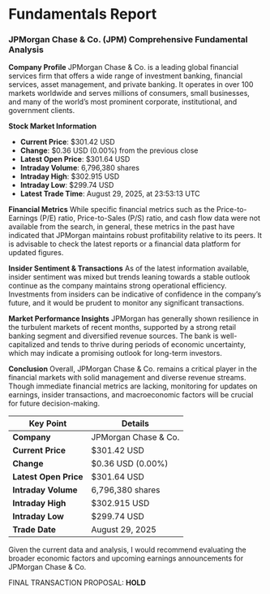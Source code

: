 # Fundamentals Report

### JPMorgan Chase & Co. (JPM) Comprehensive Fundamental Analysis

**Company Profile**
JPMorgan Chase & Co. is a leading global financial services firm that offers a wide range of investment banking, financial services, asset management, and private banking. It operates in over 100 markets worldwide and serves millions of consumers, small businesses, and many of the world’s most prominent corporate, institutional, and government clients. 

**Stock Market Information** 
- **Current Price**: $301.42 USD
- **Change**: $0.36 USD (0.00%) from the previous close
- **Latest Open Price**: $301.64 USD
- **Intraday Volume**: 6,796,380 shares
- **Intraday High**: $302.915 USD
- **Intraday Low**: $299.74 USD
- **Latest Trade Time**: August 29, 2025, at 23:53:13 UTC

**Financial Metrics**
While specific financial metrics such as the Price-to-Earnings (P/E) ratio, Price-to-Sales (P/S) ratio, and cash flow data were not available from the search, in general, these metrics in the past have indicated that JPMorgan maintains robust profitability relative to its peers. It is advisable to check the latest reports or a financial data platform for updated figures.

**Insider Sentiment & Transactions**
As of the latest information available, insider sentiment was mixed but trends leaning towards a stable outlook continue as the company maintains strong operational efficiency. Investments from insiders can be indicative of confidence in the company’s future, and it would be prudent to monitor any significant transactions. 

**Market Performance Insights**
JPMorgan has generally shown resilience in the turbulent markets of recent months, supported by a strong retail banking segment and diversified revenue sources. The bank is well-capitalized and tends to thrive during periods of economic uncertainty, which may indicate a promising outlook for long-term investors.

**Conclusion**
Overall, JPMorgan Chase & Co. remains a critical player in the financial markets with solid management and diverse revenue streams. Though immediate financial metrics are lacking, monitoring for updates on earnings, insider transactions, and macroeconomic factors will be crucial for future decision-making.

| Key Point                     | Details                          |
|-------------------------------|----------------------------------|
| **Company**                   | JPMorgan Chase & Co.            |
| **Current Price**             | $301.42 USD                      |
| **Change**                    | $0.36 USD (0.00%)               |
| **Latest Open Price**         | $301.64 USD                      |
| **Intraday Volume**           | 6,796,380 shares                 |
| **Intraday High**             | $302.915 USD                     |
| **Intraday Low**              | $299.74 USD                      |
| **Trade Date**                | August 29, 2025                  |

Given the current data and analysis, I would recommend evaluating the broader economic factors and upcoming earnings announcements for JPMorgan Chase & Co.

FINAL TRANSACTION PROPOSAL: **HOLD**
